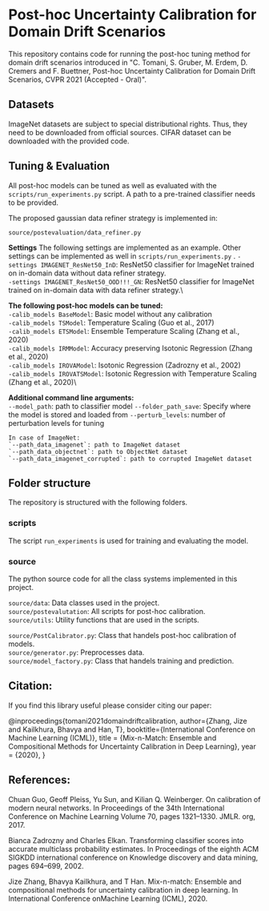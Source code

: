 # Post-hoc Uncertainty Calibration for Domain Drift Scenarios

This repository contains code for running the post-hoc tuning method for domain drift scenarios introduced in "C. Tomani, S. Gruber, M. Erdem, D. Cremers and F. Buettner, Post-hoc Uncertainty Calibration for Domain Drift Scenarios, CVPR 2021 (Accepted - Oral)".


## Datasets

ImageNet datasets are subject to special distributional rights. Thus, they need to be downloaded from official sources. CIFAR dataset can be downloaded with the provided code.

## Tuning & Evaluation

All post-hoc models can be tuned as well as evaluated with the `scripts/run_experiments.py` script. A path to a pre-trained classifier needs to be provided.

The proposed gaussian data refiner strategy is implemented in:

`source/postevaluation/data_refiner.py`


**Settings**
    The following settings are implemented as an example. Other settings can be implemented as well in `scripts/run_experiments.py` .
    `-settings IMAGENET_ResNet50_InD`: ResNet50 classifier for ImageNet trained on in-domain data without data refiner strategy.\
    `-settings IMAGENET_ResNet50_OOD!!!_GN`: ResNet50 classifier for ImageNet trained on in-domain data with data refiner strategy.\

**The following post-hoc models can be tuned:**\
    `-calib_models BaseModel`: Basic model without any calibration\
    `-calib_models TSModel`: Temperature Scaling (Guo et al., 2017)\
    `-calib_models ETSModel`: Ensemble Temperature Scaling (Zhang et al., 2020)\
    `-calib_models IRMModel`: Accuracy preserving Isotonic Regression (Zhang et al., 2020)\
    `-calib_models IROVAModel`: Isotonic Regression (Zadrozny et al., 2002)\
    `-calib_models IROVATSModel`: Isotonic Regression with Temperature Scaling (Zhang et al., 2020)\

**Additional command line arguments:**\
    `--model_path`: path to classifier model
    `--folder_path_save`: Specify where the model is stored and loaded from
    `--perturb_levels`: number of perturbation levels for tuning

    In case of ImageNet:
    `--path_data_imagenet`: path to ImageNet dataset
    `--path_data_objectnet`: path to ObjectNet dataset
    `--path_data_imagenet_corrupted`: path to corrupted ImageNet dataset

## Folder structure

The repository is structured with the following folders.

### scripts

The script `run_experiments` is used for training and evaluating the model.

### source

The python source code for all the class systems implemented in this project.

`source/data`: Data classes used in the project.\
`source/postevalutation`: All scripts for post-hoc calibration. \
`source/utils`: Utility functions that are used in the scripts.

`source/PostCalibrator.py`: Class that handels post-hoc calibration of models.\
`source/generator.py`: Preprocesses data.\
`source/model_factory.py`: Class that handels training and prediction.


## Citation:

If you find this library useful please consider citing our paper:

@inproceedings{tomani2021domaindriftcalibration,
  author={Zhang, Jize and Kailkhura, Bhavya and Han, T},
  booktitle={International Conference on Machine Learning (ICML)},
  title = {Mix-n-Match: Ensemble and Compositional Methods for Uncertainty Calibration in Deep Learning},
  year = {2020},
}

## References:

Chuan Guo, Geoff Pleiss, Yu Sun, and Kilian Q. Weinberger. On calibration of modern neural networks. In Proceedings of the 34th International Conference on Machine Learning Volume 70, pages 1321–1330. JMLR. org, 2017.

Bianca Zadrozny and Charles Elkan. Transforming classifier scores into accurate multiclass probability estimates. In Proceedings of the eighth ACM SIGKDD international conference on Knowledge discovery and data mining, pages 694–699, 2002.

Jize Zhang, Bhavya Kailkhura, and T Han. Mix-n-match: Ensemble and compositional methods for uncertainty calibration in deep learning. In International Conference onMachine Learning (ICML), 2020.

